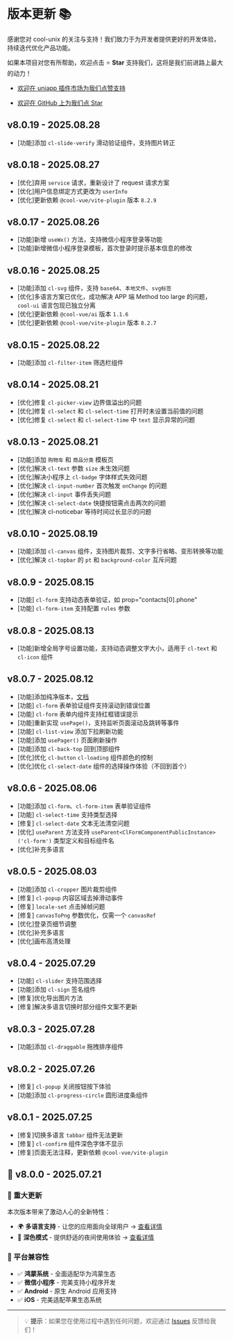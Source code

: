 # 版本更新 📚

感谢您对 cool-unix 的关注与支持！我们致力于为开发者提供更好的开发体验，持续迭代优化产品功能。

如果本项目对您有所帮助，欢迎点击 ⭐ **Star** 支持我们，这将是我们前进路上最大的动力！

- [欢迎在 uniapp 插件市场为我们点赞支持](https://ext.dcloud.net.cn/plugin?id=24497#rating)

- [欢迎在 GitHub 上为我们点 Star](https://github.com/cool-team-official/cool-unix)

## v8.0.19 - 2025.08.28

- [功能]添加 `cl-slide-verify` 滑动验证组件，支持图片转正

## v8.0.18 - 2025.08.27

- [优化]弃用 `service` 请求，重新设计了 request 请求方案
- [优化]用户信息绑定方式更改为 `userInfo`
- [优化]更新依赖 `@cool-vue/vite-plugin` 版本 `8.2.9`

## v8.0.17 - 2025.08.26

- [功能]新增 `useWx()` 方法，支持微信小程序登录等功能
- [功能]新增微信小程序登录模板，首次登录时提示基本信息的修改

## v8.0.16 - 2025.08.25

- [功能]添加 `cl-svg` 组件，支持 `base64`、`本地文件`、`svg标签`
- [优化]多语言方案已优化，成功解决 APP 端 Method too large 的问题，`cool-ui` 语言包现已独立分离
- [优化]更新依赖 `@cool-vue/ai` 版本 `1.1.6`
- [优化]更新依赖 `@cool-vue/vite-plugin` 版本 `8.2.7`

## v8.0.15 - 2025.08.22

- [功能]添加 `cl-filter-item` 筛选栏组件

## v8.0.14 - 2025.08.21

- [优化]修复 `cl-picker-view` 边界值溢出的问题
- [优化]修复 `cl-select` 和 `cl-select-time` 打开时未设置当前值的问题
- [优化]修复 `cl-select` 和 `cl-select-time` 中 `text` 显示异常的问题

## v8.0.13 - 2025.08.21

- [功能]添加 `购物车` 和 `商品分类` 模板页
- [优化]解决 `cl-text` 参数 `size` 未生效问题
- [优化]解决小程序上 `cl-badge` 字体样式失效问题
- [优化]解决 `cl-input-number` 首次触发 `onChange` 的问题
- [优化]解决 `cl-input` 事件丢失问题
- [优化]解决 `cl-select-date` 快捷按钮需点击两次的问题
- [优化]解决 cl-noticebar 等待时间过长显示的问题

## v8.0.10 - 2025.08.19

- [功能]添加 `cl-canvas` 组件，支持图片裁剪、文字多行省略、变形转换等功能
- [优化]解决 `cl-topbar` 的 `pt` 和 `background-color` 互斥问题

## v8.0.9 - 2025.08.15

- [功能] `cl-form` 支持动态表单验证，如 prop="contacts[0].phone"
- [功能] `cl-form-item` 支持配置 `rules` 参数

## v8.0.8 - 2025.08.13

- [功能]新增全局字号设置功能，支持动态调整文字大小，适用于 `cl-text` 和 `cl-icon` 组件

## v8.0.7 - 2025.08.12

- [功能]添加纯净版本，[文档](/src/introduce/clean.md)
- [功能] `cl-form` 表单验证组件支持滚动到错误位置
- [功能] `cl-form` 表单内组件支持红框错误提示
- [功能]重新实现 `usePage()`，支持监听页面滚动及跳转等事件
- [功能] `cl-list-view` 添加下拉刷新功能
- [功能]添加 `usePager()` 页面刷新操作
- [功能]添加 `cl-back-top` 回到顶部组件
- [优化]优化 `cl-button` `cl-loading` 组件颜色的控制
- [优化]优化 `cl-select-date` 组件的选择操作体验（不回到首个）

## v8.0.6 - 2025.08.06

- [功能]添加 `cl-form`、`cl-form-item` 表单验证组件
- [功能] `cl-select-time` 支持类型选择
- [修复] `cl-select-date` 文本无法清空问题
- [优化] `useParent` 方法支持 `useParent<ClFormComponentPublicInstance>('cl-form')` 类型定义和目标组件名
- [优化]补充多语言

## v8.0.5 - 2025.08.03

- [功能]添加 `cl-cropper` 图片裁剪组件
- [修复] `cl-popup` 内容区域去掉滑动事件
- [修复] `locale-set` 点击掉帧问题
- [修复] `canvasToPng` 参数优化，仅需一个 `canvasRef`
- [优化]登录页细节调整
- [优化]补充多语言
- [优化]画布高清处理

## v8.0.4 - 2025.07.29

- [功能] `cl-slider` 支持范围选择
- [功能]添加 `cl-sign` 签名组件
- [修复]优化导出图片方法
- [修复]解决多语言切换时部分组件文案不更新

## v8.0.3 - 2025.07.28

- [功能]添加 `cl-draggable` 拖拽排序组件

## v8.0.2 - 2025.07.26

- [修复] `cl-popup` 关闭按钮按下体验
- [功能]添加 `cl-progress-circle` 圆形进度条组件

## v8.0.1 - 2025.07.25

- [修复]切换多语言 `tabbar` 组件无法更新
- [修复] `cl-confirm` 组件深色字体不显示
- [修复]页面无法注释，更新依赖 `@cool-vue/vite-plugin`

## 🎉 v8.0.0 - 2025.07.21

### 🚀 重大更新

本次版本带来了激动人心的全新特性：

- 🌍 **多语言支持** - 让您的应用面向全球用户 → [查看详情](/src/introduce/i18n.md)
- 🌙 **深色模式** - 提供舒适的夜间使用体验 → [查看详情](/src/introduce/theme.md)

### 📱 平台兼容性

- ✅ **鸿蒙系统** - 全面适配华为鸿蒙生态
- ✅ **微信小程序** - 完美支持小程序开发
- ✅ **Android** - 原生 Android 应用支持
- ✅ **iOS** - 完美适配苹果生态系统

---

> 💡 **提示**：如果您在使用过程中遇到任何问题，欢迎通过 [Issues](https://github.com/cool-team-official/cool-unix/issues) 反馈给我们！
